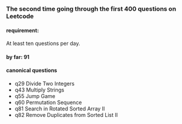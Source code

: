 ### The second time going through the first 400 questions on Leetcode

#### requirement:
At least ten questions per day.

#### by far: 91

#### canonical questions
- q29 Divide Two Integers
- q43 Multiply Strings
- q55 Jump Game
- q60 Permutation Sequence
- q81 Search in Rotated Sorted Array II
- q82 Remove Duplicates from Sorted List II
